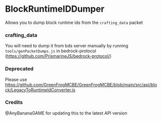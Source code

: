 # BlockRuntimeIDDumper

Allows you to dump block runtime ids from the `crafting_data` packet

### crafting_data

You will need to dump it from bds server manually by running `tools/genPacketDumps.js` in bedrock-protocol (https://github.com/PrismarineJS/bedrock-protocol/)

### Deprecated

Please use https://github.com/GreenFrogMCBE/GreenFrogMCBE/blob/main/src/api/block/LegacyToRuntimeIdConverter.js

### Credits

@AnyBananaGAME for updating this to the latest API version
